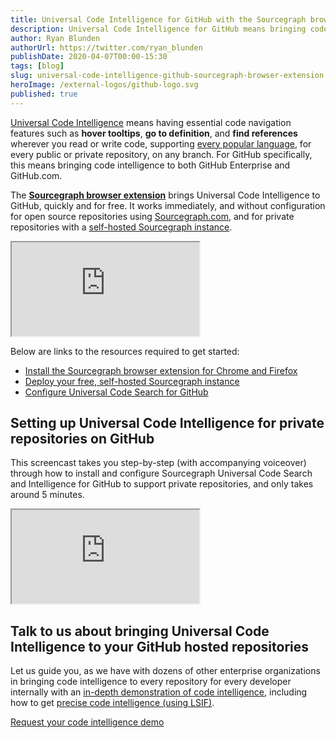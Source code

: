 ```yaml
---
title: Universal Code Intelligence for GitHub with the Sourcegraph browser extension
description: Universal Code Intelligence for GitHub means bringing code navigation features such as hover tooltips, go to definition, and find references to every code view and pull request, supporting every popular language, and all public and private repositories on both GitHub.com and GitHub Enterprise.
author: Ryan Blunden
authorUrl: https://twitter.com/ryan_blunden
publishDate: 2020-04-07T00:00-15:30
tags: [blog]
slug: universal-code-intelligence-github-sourcegraph-browser-extension
heroImage: /external-logos/github-logo.svg
published: true
---
```


[Universal Code Intelligence](/product/code-intelligence) means having essential code navigation features such as **hover tooltips**, **go to definition**, and **find references** wherever you read or write code, supporting [every popular language](https://sourcegraph.com/extensions?query=category%3A%22Programming+languages%22), for every public or private repository, on any branch. For GitHub specifically, this means bringing code intelligence to both GitHub Enterprise and GitHub.com.

The **[Sourcegraph browser extension](https://docs.sourcegraph.com/integration/browser_extension)** brings Universal Code Intelligence to GitHub, quickly and for free. It works immediately, and without configuration for open source repositories using [Sourcegraph.com](https://sourcegraph.com/search), and for private repositories with a [self-hosted Sourcegraph instance](https://docs.sourcegraph.com/admin/install).

<div className="container">
  <div style={{padding:'56.25% 0 0 0', position:'relative'}}>
    <iframe src="https://www.youtube-nocookie.com/embed/kRFeSK5yCh8" style={{position:'absolute',top:0,left:0,width:'100%',height:'100%'}}frameBorder="0" webkitallowfullscreen="" mozallowfullscreen=""allowFullScreen=""></iframe>
  </div>
</div>

Below are links to the resources required to get started:

- [Install the Sourcegraph browser extension for Chrome and Firefox](https://docs.sourcegraph.com/integration/browser_extension)
- [Deploy your free, self-hosted Sourcegraph instance](https://docs.sourcegraph.com/admin/install)
- [Configure Universal Code Search for GitHub](https://about.sourcegraph.com/blog/universal-code-search-github)

## Setting up Universal Code Intelligence for private repositories on GitHub

This screencast takes you step-by-step (with accompanying voiceover) through how to install and configure Sourcegraph Universal Code Search and Intelligence for GitHub to support private repositories, and only takes around 5 minutes.

<div className="container">
  <div style={{padding:'56.25% 0 0 0', position:'relative'}}>
    <iframe src="https://www.youtube-nocookie.com/embed/iVTroSw9dhQ" style={{position:'absolute',top:0,left:0,width:'100%',height:'100%'}}frameBorder="0" webkitallowfullscreen="" mozallowfullscreen=""allowFullScreen=""></iframe>
  </div>
</div>

## Talk to us about bringing Universal Code Intelligence to your GitHub hosted repositories

Let us guide you, as we have with dozens of other enterprise organizations in bringing code intelligence to every repository for every developer internally with an [in-depth demonstration of code intelligence](/contact/request-demo?utm_source=guides), including how to get [precise code intelligence (using LSIF)](https://docs.sourcegraph.com/code_intelligence/explanations/precise_code_intelligence).

<div className="text-center"><a href="/contact/request-demo?utm_source=guides" className="btn btn-primary mt-4">Request your code intelligence demo</a></div>
